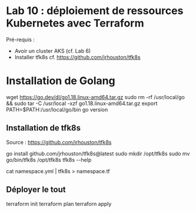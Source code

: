 # Lab 10 : déploiement de ressources Kubernetes avec Terraform

Pré-requis :
- Avoir un cluster AKS (cf. Lab 6)
- Installer tfk8s 
  cf. https://github.com/jrhouston/tfk8s


# Installation de Golang

wget https://go.dev/dl/go1.18.linux-amd64.tar.gz
sudo rm -rf /usr/local/go && sudo tar -C /usr/local -xzf go1.18.linux-amd64.tar.gz
export PATH=$PATH:/usr/local/go/bin
go version


## Installation de tfk8s 

Source : https://github.com/jrhouston/tfk8s

go install github.com/jrhouston/tfk8s@latest
sudo mkdir /opt/tfk8s
sudo mv go/bin/tfk8s /opt/tfk8s
tfk8s --help

cat namespace.yml | tfk8s > namespace.tf


## Déployer le tout

terraform init
terraform plan
terraforn apply 

